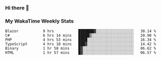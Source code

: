 ### Hi there 👋

<!--
**royschrauwen/royschrauwen** is a ✨ _special_ ✨ repository because its `README.md` (this file) appears on your GitHub profile.

Here are some ideas to get you started:

- 🔭 I’m currently working on ...
- 🌱 I’m currently learning ...
- 👯 I’m looking to collaborate on ...
- 🤔 I’m looking for help with ...
- 💬 Ask me about ...
- 📫 How to reach me: ...
- 😄 Pronouns: ...
- ⚡ Fun fact: ...
-->


### My WakaTime Weekly Stats
<!--START_SECTION:waka-->

```text
Blazor           9 hrs           ███████▓░░░░░░░░░░░░░░░░░   30.14 %
C#               6 hrs 14 mins   █████▒░░░░░░░░░░░░░░░░░░░   20.90 %
PHP              4 hrs 53 mins   ████░░░░░░░░░░░░░░░░░░░░░   16.34 %
TypeScript       4 hrs 18 mins   ███▓░░░░░░░░░░░░░░░░░░░░░   14.42 %
Binary           1 hr 58 mins    █▓░░░░░░░░░░░░░░░░░░░░░░░   06.62 %
HTML             1 hr 57 mins    █▓░░░░░░░░░░░░░░░░░░░░░░░   06.57 %
```

<!--END_SECTION:waka-->
